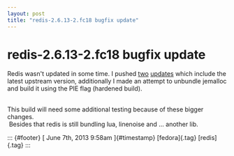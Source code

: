 ```yaml
---
layout: post
title: "redis-2.6.13-2.fc18 bugfix update"
---
```



redis-2.6.13-2.fc18 bugfix update
=================================

Redis wasn't updated in some time. I pushed
[two](https://admin.fedoraproject.org/updates/redis-2.6.13-2.fc18)
[updates](https://admin.fedoraproject.org/updates/redis-2.6.13-2.fc19)
which include the latest upstream version, additionally I made an
attempt to unbundle jemalloc and build it using the PIE flag (hardened
build).

\
This build will need some additional testing because of these bigger
changes.\
 Besides that redis is still bundling lua, linenoise and ... another
lib.

::: {#footer}
[ June 7th, 2013 9:58am ]{#timestamp} [fedora]{.tag} [redis]{.tag}
:::
